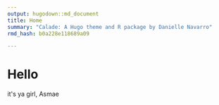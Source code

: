 ```yaml
---
output: hugodown::md_document
title: Home
summary: "Calade: A Hugo theme and R package by Danielle Navarro"
rmd_hash: b0a228e118689a09

---
```


Hello
=====

it's ya girl, Asmae

